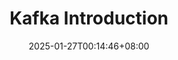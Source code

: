 ---
title: "Kafka Introduction"
description: 
date: 2025-01-27T00:14:46+08:00
image: 
math: 
license: 
hidden: false
comments: true
draft: true
---